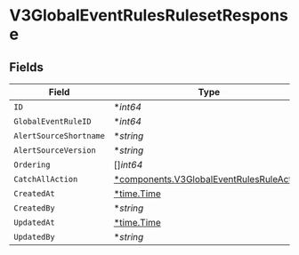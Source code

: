 # V3GlobalEventRulesRulesetResponse


## Fields

| Field                                                                                               | Type                                                                                                | Required                                                                                            | Description                                                                                         |
| --------------------------------------------------------------------------------------------------- | --------------------------------------------------------------------------------------------------- | --------------------------------------------------------------------------------------------------- | --------------------------------------------------------------------------------------------------- |
| `ID`                                                                                                | **int64*                                                                                            | :heavy_minus_sign:                                                                                  | N/A                                                                                                 |
| `GlobalEventRuleID`                                                                                 | **int64*                                                                                            | :heavy_minus_sign:                                                                                  | N/A                                                                                                 |
| `AlertSourceShortname`                                                                              | **string*                                                                                           | :heavy_minus_sign:                                                                                  | N/A                                                                                                 |
| `AlertSourceVersion`                                                                                | **string*                                                                                           | :heavy_minus_sign:                                                                                  | N/A                                                                                                 |
| `Ordering`                                                                                          | []*int64*                                                                                           | :heavy_minus_sign:                                                                                  | N/A                                                                                                 |
| `CatchAllAction`                                                                                    | [*components.V3GlobalEventRulesRuleAction](../../models/components/v3globaleventrulesruleaction.md) | :heavy_minus_sign:                                                                                  | N/A                                                                                                 |
| `CreatedAt`                                                                                         | [*time.Time](https://pkg.go.dev/time#Time)                                                          | :heavy_minus_sign:                                                                                  | N/A                                                                                                 |
| `CreatedBy`                                                                                         | **string*                                                                                           | :heavy_minus_sign:                                                                                  | N/A                                                                                                 |
| `UpdatedAt`                                                                                         | [*time.Time](https://pkg.go.dev/time#Time)                                                          | :heavy_minus_sign:                                                                                  | N/A                                                                                                 |
| `UpdatedBy`                                                                                         | **string*                                                                                           | :heavy_minus_sign:                                                                                  | N/A                                                                                                 |